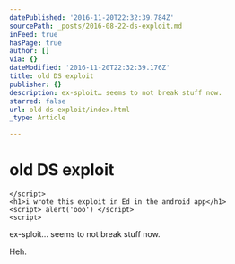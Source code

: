 ```yaml
---
datePublished: '2016-11-20T22:32:39.784Z'
sourcePath: _posts/2016-08-22-ds-exploit.md
inFeed: true
hasPage: true
author: []
via: {}
dateModified: '2016-11-20T22:32:39.176Z'
title: old DS exploit
publisher: {}
description: ex-sploit… seems to not break stuff now.
starred: false
url: old-ds-exploit/index.html
_type: Article

---
```

# old DS exploit

    </script>
    <h1>i wrote this exploit in Ed in the android app</h1>
    <script> alert('ooo') </script>
    <script>

ex-sploit... seems to not break stuff now.

Heh.